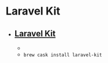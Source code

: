 # Laravel Kit
- [Laravel Kit](https://tmdh.github.io/laravel-kit)
  - 
  - 
  - `brew cask install laravel-kit`
